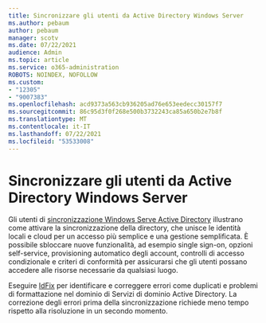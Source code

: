 ```yaml
---
title: Sincronizzare gli utenti da Active Directory Windows Server
ms.author: pebaum
author: pebaum
manager: scotv
ms.date: 07/22/2021
audience: Admin
ms.topic: article
ms.service: o365-administration
ROBOTS: NOINDEX, NOFOLLOW
ms.custom:
- "12305"
- "9007383"
ms.openlocfilehash: acd9373a563cb936205ad76e653eedecc30157f7
ms.sourcegitcommit: 86c95d3f0f268e500b3732243ca85a650b2e7b8f
ms.translationtype: MT
ms.contentlocale: it-IT
ms.lasthandoff: 07/22/2021
ms.locfileid: "53533008"
---
```

# <a name="sync-users-from-your-windows-server-active-directory"></a>Sincronizzare gli utenti da Active Directory Windows Server

Gli utenti di [sincronizzazione Windows Serve Active Directory](https://admin.microsoft.com/AdminPortal/Home#/featureexplorer/security/Identity) illustrano come attivare la sincronizzazione della directory, che unisce le identità locali e cloud per un accesso più semplice e una gestione semplificata. È possibile sbloccare nuove funzionalità, ad esempio single sign-on, opzioni self-service, provisioning automatico degli account, controlli di accesso condizionale e criteri di conformità per assicurarsi che gli utenti possano accedere alle risorse necessarie da qualsiasi luogo. 

Eseguire [IdFix](https://admin.microsoft.com/Adminportal/Home?source=applauncher#/modernonboarding/IdentityWizard) per identificare e correggere errori come duplicati e problemi di formattazione nel dominio di Servizi di dominio Active Directory. La correzione degli errori prima della sincronizzazione richiede meno tempo rispetto alla risoluzione in un secondo momento.

